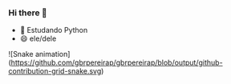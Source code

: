 ### Hi there 👋


- 🌱 Estudando Python
- 😄 ele/dele


![Snake animation] (https://github.com/gbrpereirap/gbrpereirap/blob/output/github-contribution-grid-snake.svg)
